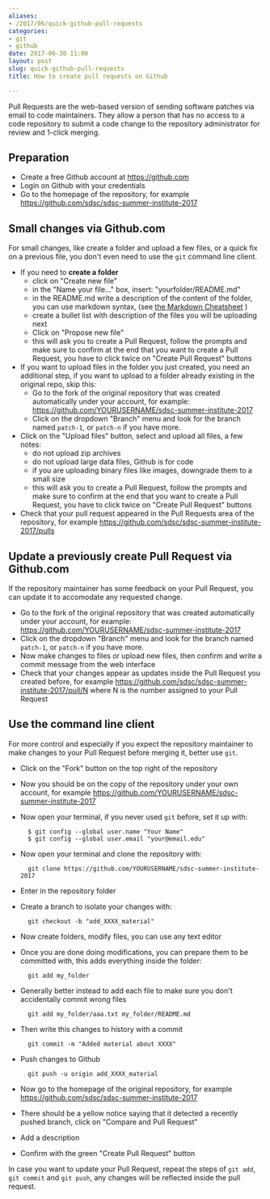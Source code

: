```yaml
---
aliases:
- /2017/06/quick-github-pull-requests
categories:
- git
- github
date: 2017-06-30 11:00
layout: post
slug: quick-github-pull-requests
title: How to create pull requests on Github

---
```


Pull Requests are the web-based version of sending software patches via email to code maintainers.
They allow a person that has no access to a code repository to submit a code change to the repository administrator for review and 1-click merging.

## Preparation

* Create a free Github account at <https://github.com>
* Login on Github with your credentials
* Go to the homepage of the repository, for example <https://github.com/sdsc/sdsc-summer-institute-2017>

## Small changes via Github.com

For small changes, like create a folder and upload a few files, or a quick fix on a previous file, you don't even need to use the `git` command line client.

* If you need to **create a folder**
    * click on "Create new file"
    * in the "Name your file..." box, insert: "yourfolder/README.md"
    * in the README.md write a description of the content of the folder, you can use markdown syntax, (see [the Markdown Cheatsheet](https://github.com/adam-p/markdown-here/wiki/Markdown-Cheatsheet) )
    * create a bullet list with description of the files you will be uploading next
    * Click on "Propose new file"
    * this will ask you to create a Pull Request, follow the prompts and make sure to confirm at the end that you want to create a Pull Request, you have to click twice on "Create Pull Request" buttons
* If you want to upload files in the folder you just created, you need an additional step, if you want to upload to a folder already existing in the original repo, skip this:
    * Go to the fork of the original repository that was created automatically under your account, for example: <https://github.com/YOURUSERNAME/sdsc-summer-institute-2017>
    * Click on the dropdown "Branch" menu and look for the branch named `patch-1`, or `patch-n` if you have more.
* Click on the "Upload files" button, select and upload all files, a few notes:
    * do not upload zip archives
    * do not upload large data files, Github is for code
    * if you are uploading binary files like images, downgrade them to a small size
    * this will ask you to create a Pull Request, follow the prompts and make sure to confirm at the end that you want to create a Pull Request, you have to click twice on "Create Pull Request" buttons
* Check that your pull request appeared in the Pull Requests area of the repository, for example <https://github.com/sdsc/sdsc-summer-institute-2017/pulls>

## Update a previously create Pull Request via Github.com

If the repository maintainer has some feedback on your Pull Request, you can update it to accomodate any requested change.

* Go to the fork of the original repository that was created automatically under your account, for example: <https://github.com/YOURUSERNAME/sdsc-summer-institute-2017>
* Click on the dropdown "Branch" menu and look for the branch named `patch-1`, or `patch-n` if you have more.
* Now make changes to files or upload new files, then confirm and write a commit message from the web interface
* Check that your changes appear as updates inside the Pull Request you created before, for example  <https://github.com/sdsc/sdsc-summer-institute-2017/pull/N> where N is the number assigned to your Pull Request
    
## Use the command line client

For more control and especially if you expect the repository maintainer to make changes to your Pull Request before merging it, better use `git`.

* Click on the "Fork" button on the top right of the repository
* Now you should be on the copy of the repository under your own account, for example <https://github.com/YOURUSERNAME/sdsc-summer-institute-2017>
* Now open your terminal, if you never used `git` before, set it up with:

        $ git config --global user.name "Your Name"
        $ git config --global user.email "your@email.edu"

* Now open your terminal and clone the repository with:

        git clone https://github.com/YOURUSERNAME/sdsc-summer-institute-2017
       
* Enter in the repository folder
* Create a branch to isolate your changes with:

        git checkout -b "add_XXXX_material"
        
* Now create folders, modify files, you can use any text editor
* Once you are done doing modifications, you can prepare them to be committed with, this adds everything inside the folder:

        git add my_folder
        
* Generally better instead to add each file to make sure you don't accidentally commit wrong files

        git add my_folder/aaa.txt my_folder/README.md
        
* Then write this changes to history with a commit

        git commit -m "Added material about XXXX"
        
* Push changes to Github

        git push -u origin add_XXXX_material
        
* Now go to the homepage of the original repository, for example <https://github.com/sdsc/sdsc-summer-institute-2017>
* There should be a yellow notice saying that it detected a recently pushed branch, click on "Compare and Pull Request"
* Add a description
* Confirm with the green "Create Pull Request" button

In case you want to update your Pull Request, repeat the steps of `git add`, `git commit` and `git push`, any changes will be reflected inside the pull request.
        


   
